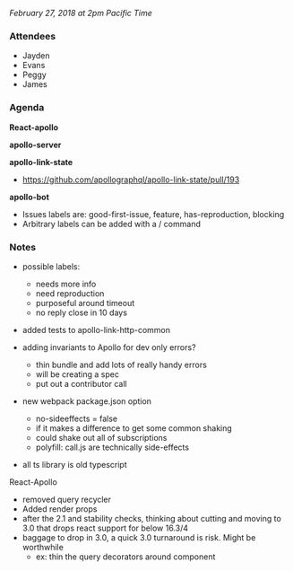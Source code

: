 *February 27, 2018 at 2pm Pacific Time*

### Attendees

- Jayden
- Evans
- Peggy
- James

### Agenda

**React-apollo**

**apollo-server**

**apollo-link-state**

- https://github.com/apollographql/apollo-link-state/pull/193

**apollo-bot**

* Issues labels are: good-first-issue, feature, has-reproduction, blocking
* Arbitrary labels can be added with a / command

### Notes

- possible labels:
  - needs more info
  - need reproduction
  - purposeful around timeout
  - no reply close in 10 days

- added tests to apollo-link-http-common

- adding invariants to Apollo for dev only errors?
  - thin bundle and add lots of really handy errors
  - will be creating a spec
  - put out a contributor call

- new webpack package.json option
  - no-sideeffects = false
  - if it makes a difference to get some common shaking
  - could shake out all of subscriptions
  - polyfill: call.js are technically side-effects

- all ts library is old typescript

React-Apollo

- removed query recycler
- Added render props
- after the 2.1 and stability checks, thinking about cutting and moving to 3.0 that drops react support for below 16.3/4 
- baggage to drop in 3.0, a quick 3.0 turnaround is risk. Might be worthwhile
  - ex: thin the query decorators around component


